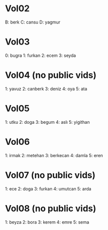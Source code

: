 # Vol02

B: berk
C: cansu
D: yagmur

# Vol03

0: bugra
1: furkan
2: ecem
3: seyda

# Vol04 (no public vids)

1: yavuz
2: canberk
3: deniz
4: oya
5: ata

# Vol05

1: utku
2: doga
3: begum
4: aslı
5: yigithan

# Vol06

1: irmak
2: metehan
3: berkecan
4: damla
5: eren

# Vol07 (no public vids)

1: ece
2: doga
3: furkan
4: umutcan
5: arda

# Vol08 (no public vids)

1: beyza
2: bora
3: kerem
4: emre
5: sema
